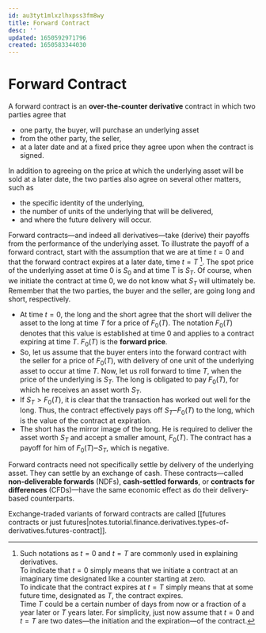 ```yaml
---
id: au3tyt1mlxzlhxpss3fm8wy
title: Forward Contract
desc: ''
updated: 1650592971796
created: 1650583344030
---
```

# Forward Contract

A forward contract is an **over-the-counter derivative** contract in which two parties agree that 
- one party, the buyer, will purchase an underlying asset 
- from the other party, the seller, 
- at a later date and at a fixed price they agree upon when the contract is signed.

In addition to agreeing on the price at which the underlying asset will be sold at a later date, the two parties also agree on several other matters, such as 
- the specific identity of the underlying, 
- the number of units of the underlying that will be delivered,
- and where the future delivery will occur.

Forward contracts—and indeed all derivatives—take (derive)
their payoffs from the performance of the underlying asset. To illustrate the payoff of a forward contract, start with the assumption that we are at time $t = 0$ and that the forward contract expires at a later date, time $t = T$ [^1]. The spot price of the underlying asset at time $0$ is $S_0$ and at time T is $S_T$. Of course, when we initiate the contract at time $0$, we do not know what $S_T$ will ultimately be. Remember that the two parties, the buyer and the seller, are going long and short, respectively.

[^1]: Such notations as $t = 0$ and $t = T$ are commonly used in explaining derivatives. <br> To indicate that $t = 0$ simply means that we initiate a contract at an imaginary time designated like a counter starting at zero. <br> To indicate that the contract expires at $t = T$ simply means that at some future time, designated as $T$, the contract expires. <br> Time $T$ could be a certain number of days from now or a fraction of a year later or $T$ years later. For simplicity, just now assume that $t = 0$ and $t = T$ are two dates—the initiation and the expiration—of the contract.
- At time $t = 0$, the long and the short agree that the short will deliver the asset to the long at time $T$ for a price of $F_0(T)$. The notation $F_0(T)$ denotes that this value is established at time $0$ and applies to a contract expiring at time $T$. $F_0(T)$ is the **forward price**.
- So, let us assume that the buyer enters into the forward contract with the seller for a price of $F_0(T)$, with delivery of one unit of the underlying asset to occur at time $T$. Now, let us roll forward to time $T$, when the price of the underlying is $S_T$. The long is obligated to pay $F_0(T)$, for which he receives an asset worth $S_T$.
- If $S_T > F_0(T)$, it is clear that the transaction has worked out well for the long. Thus, the contract effectively pays off $S_T ‒ F_0(T)$ to the long, which is the value of the contract at expiration.
- The short has the mirror image of the long. He is required to deliver the asset worth $S_T$ and accept a smaller amount, $F_0(T)$. The contract has a payoff for him of $F_0(T) ‒ S_T$, which is negative.

Forward contracts need not specifically settle by delivery of the underlying asset. They can settle by an exchange of cash. These contracts—called **non-deliverable forwards** (NDFs), **cash-settled forwards**, or **contracts for differences** (CFDs)—have the same economic effect as do their delivery-based counterparts.

Exchange-traded variants of forward contracts are called [[futures contracts or just futures|notes.tutorial.finance.derivatives.types-of-derivatives.futures-contract]].